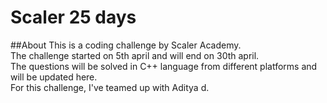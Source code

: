 # Scaler 25 days
##About
This is a coding challenge by Scaler Academy.<br>
The challenge started on 5th april and will end on 30th april.<br>
The questions will be solved in C++ language from different platforms and will be updated here.<br>
For this challenge, I've teamed up with Aditya d.
